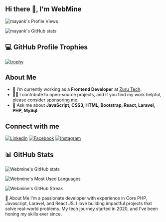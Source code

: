 ## Hi there 👋, I'm WebMine

![mayank's Profile Views](https://komarev.com/ghpvc/?username=mayank-207&label=Profile%20views&color=0e75b6&style=flat)

![mayank's GitHub stats](https://www.wingstechsolutions.com/wp-content/uploads/2022/03/full-stack-development.gif)

## 💻 GitHub Profile Trophies

[![trophy](https://github-profile-trophy.vercel.app/?username=mayank-207&theme=onedark)](https://github.com/ryo-ma/github-profile-trophy)

## About Me

- 💼 I’m currently working as a **Frontend Developer** at [Zuru Tech](https://zuru.tech).
- 👨‍💻 I contribute to open-source projects, and if you find my work helpful, please consider [sponsoring me](https://github.com/sponsors/mayank-207).
- 💬 Ask me about **JavaScript, CSS3, HTML, Bootstrap, React, Laravel, PHP, MySql**

## Connect with me

[![LinkedIn](https://img.shields.io/badge/dev.to-0A0A0A.svg?style=for-the-badge&logo=devdotto&logoColor=white)](https://www.linkedin.com/in/mayank207/) [![Facebook](https://img.shields.io/badge/Facebook-1877F2.svg?style=for-the-badge&logo=Facebook&logoColor=white)](https://www.facebook.com/mayank) [![Instagram](https://img.shields.io/badge/Instagram-E4405F.svg?style=for-the-badge&logo=Instagram&logoColor=white)](https://www.instagram.com/mayank.prajapati.__)
## 📊 GitHub Stats

![Webmine's GitHub stats](https://github-readme-stats.vercel.app/api?username=mayank-207&theme=tokyonight&show_icons=true)

![Webmine's Most Used Languages](https://github-readme-stats.vercel.app/api/top-langs?username=mayank-207&theme=tokyonight)

![Webmine's GitHub Streak](https://github-readme-streak-stats.herokuapp.com/?user=mayank-207&theme=tokyonight)

🚀 About Me
I'm a passionate developer with experience in Core PHP, Javascript, Laravel, and React JS. I love building impactful projects that solve real-world problems. My tech journey started in 2020, and I've been honing my skills ever since.
